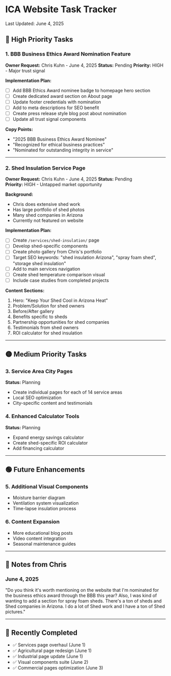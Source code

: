 # ICA Website Task Tracker
Last Updated: June 4, 2025

## 🔴 High Priority Tasks

### 1. BBB Business Ethics Award Nomination Feature
**Owner Request:** Chris Kuhn - June 4, 2025
**Status:** Pending
**Priority:** HIGH - Major trust signal

**Implementation Plan:**
- [ ] Add BBB Ethics Award nominee badge to homepage hero section
- [ ] Create dedicated award section on About page
- [ ] Update footer credentials with nomination
- [ ] Add to meta descriptions for SEO benefit
- [ ] Create press release style blog post about nomination
- [ ] Update all trust signal components

**Copy Points:**
- "2025 BBB Business Ethics Award Nominee"
- "Recognized for ethical business practices"
- "Nominated for outstanding integrity in service"

---

### 2. Shed Insulation Service Page
**Owner Request:** Chris Kuhn - June 4, 2025
**Status:** Pending  
**Priority:** HIGH - Untapped market opportunity

**Background:**
- Chris does extensive shed work
- Has large portfolio of shed photos
- Many shed companies in Arizona
- Currently not featured on website

**Implementation Plan:**
- [ ] Create `/services/shed-insulation/` page
- [ ] Develop shed-specific components
- [ ] Create photo gallery from Chris's portfolio
- [ ] Target SEO keywords: "shed insulation Arizona", "spray foam shed", "storage shed insulation"
- [ ] Add to main services navigation
- [ ] Create shed temperature comparison visual
- [ ] Include case studies from completed projects

**Content Sections:**
1. Hero: "Keep Your Shed Cool in Arizona Heat"
2. Problem/Solution for shed owners
3. Before/After gallery
4. Benefits specific to sheds
5. Partnership opportunities for shed companies
6. Testimonials from shed owners
7. ROI calculator for shed insulation

---

## 🟡 Medium Priority Tasks

### 3. Service Area City Pages
**Status:** Planning
- Create individual pages for each of 14 service areas
- Local SEO optimization
- City-specific content and testimonials

### 4. Enhanced Calculator Tools
**Status:** Planning
- Expand energy savings calculator
- Create shed-specific ROI calculator
- Add financing calculator

---

## 🟢 Future Enhancements

### 5. Additional Visual Components
- Moisture barrier diagram
- Ventilation system visualization
- Time-lapse insulation process

### 6. Content Expansion
- More educational blog posts
- Video content integration
- Seasonal maintenance guides

---

## 📝 Notes from Chris

### June 4, 2025
"Do you think it's worth mentioning on the website that I'm nominated for the business ethics award through the BBB this year? Also, I was kind of wanting to add a section for spray foam sheds. There's a ton of sheds and Shed companies in Arizona. I do a lot of Shed work and I have a ton of Shed pictures."

---

## 🔄 Recently Completed

- ✅ Services page overhaul (June 1)
- ✅ Agricultural page redesign (June 1)
- ✅ Industrial page update (June 1)
- ✅ Visual components suite (June 2)
- ✅ Commercial pages optimization (June 3)
